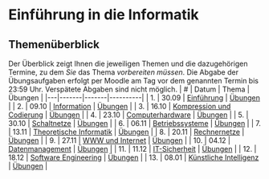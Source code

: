 # Einführung in die Informatik

## Themenüberblick

Der Überblick zeigt Ihnen die jeweiligen Themen und die dazugehörigen Termine, zu dem *Sie* das Thema *vorbereiten müssen*. Die Abgabe der Übungsaufgaben erfolgt per Moodle am Tag vor dem genannten Termin bis 23:59 Uhr. Verspätete Abgaben sind nicht möglich.
| # | Datum | Thema | Übungen |
|---|-------|-------|----------|
| 1. | 30.09 | [Einführung](01_intro/readme.md) | [Übungen](01_intro/exercise.md) |
| 2. | 09.10 | [Information](02_information/readme.md) | [Übungen](02_information/exercise.md) |
| 3. | 16.10 | [Kompression und Codierung](03_codes/readme.md) | [Übungen](03_codes/exercise.md) |
| 4. | 23.10 | [Computerhardware](04_hardware/readme.md) | [Übungen](04_hardware/exercise.md) |
| 5. | 30.10 | [Schaltnetze](05_digital_logic/readme.md) | [Übungen](05_digital_logic/exercise.md) |
| 6. | 06.11 | [Betriebssysteme](06_os/readme.md) | [Übungen](06_os/exercise.md) |
| 7. | 13.11 | [Theoretische Informatik](07_theoretical_cs/readme.md) | [Übungen](07_theoretical_cs/exercise.md) |
| 8. | 20.11 | [Rechnernetze](08_networks/readme.md) | [Übungen](08_networks/exercise.md) |
| 9. | 27.11 | [WWW und Internet](09_internet/readme.md) | [Übungen](09_internet/exercise.md) |
| 10. | 04.12 | [Datenmanagement](10_data_management/readme.md) | [Übungen](10_data_management/exercise.md) |
| 11. | 11.12 | [IT-Sicherheit](11_security/readme.md) | [Übungen](11_security/exercise.md) |
| 12. | 18.12 | [Software Engineering](12_software_engineering/readme.md) | [Übungen](12_software_engineering/exercise.md) |
| 13. | 08.01 | [Künstliche Intelligenz](13_ai/readme.md) | [Übungen](13_ai/exercise.md) |

